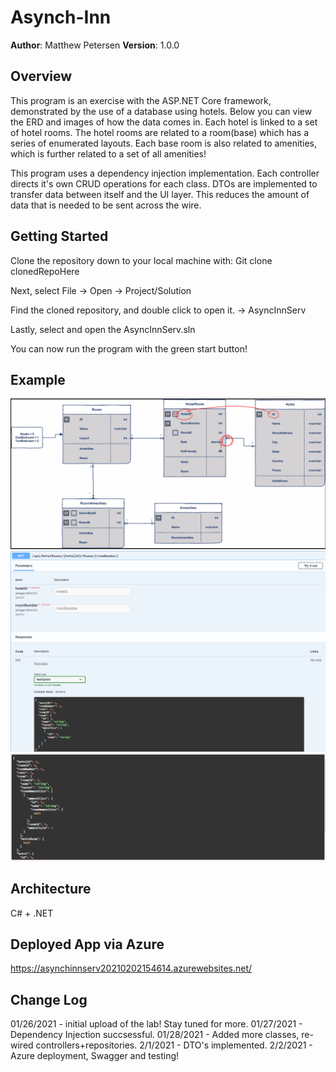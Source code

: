 # Asynch-Inn

**Author**: Matthew Petersen
**Version**: 1.0.0 

## Overview
This program is an exercise with the ASP.NET Core framework, demonstrated by the use of a database using hotels. Below you can view the ERD and images of how the data comes in. Each hotel is linked to a set of hotel rooms. The hotel rooms are related to a room(base) which has a series of enumerated layouts. Each base room is also related to amenities, which is further related to a set of all amenities!

This program uses a dependency injection implementation. Each controller directs it's own CRUD operations for each class. DTOs are implemented to transfer data between itself and the UI layer. This reduces the amount of data that is needed to be sent across the wire.

## Getting Started
Clone the repository down to your local machine with: Git clone clonedRepoHere

Next, select File -> Open -> Project/Solution

Find the cloned repository, and double click to open it. -> AsyncInnServ

Lastly, select and open the AsyncInnServ.sln

You can now run the program with the green start button!

## Example
![image](hotelSetup.PNG)
![image](swash.PNG)
![image](swash1.PNG)

## Architecture
C# + .NET

## Deployed App via Azure
https://asynchinnserv20210202154614.azurewebsites.net/

## Change Log
01/26/2021 - initial upload of the lab! Stay tuned for more.
01/27/2021 - Dependency Injection succsessful.
01/28/2021 - Added more classes, re-wired controllers+repositories.
2/1/2021 - DTO's implemented.
2/2/2021 - Azure deployment, Swagger and testing!

